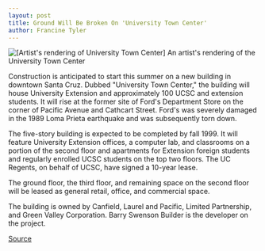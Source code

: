 ```yaml
---
layout: post
title: Ground Will Be Broken On 'University Town Center'
author: Francine Tyler
---
```


![\[Artist's rendering of University Town Center\]][1] An artist's rendering of the University Town Center

Construction is anticipated to start this summer on a new building in downtown Santa Cruz. Dubbed "University Town Center," the building will house University Extension and approximately 100 UCSC and extension students. It will rise at the former site of Ford's Department Store on the corner of Pacific Avenue and Cathcart Street. Ford's was severely damaged in the 1989 Loma Prieta earthquake and was subsequently torn down.

The five-story building is expected to be completed by fall 1999. It will feature University Extension offices, a computer lab, and classrooms on a portion of the second floor and apartments for Extension foreign students and regularly enrolled UCSC students on the top two floors. The UC Regents, on behalf of UCSC, have signed a 10-year lease.

The ground floor, the third floor, and remaining space on the second floor will be leased as general retail, office, and commercial space.

The building is owned by Canfield, Laurel and Pacific, Limited Partnership, and Green Valley Corporation. Barry Swenson Builder is the developer on the project.

[1]: http://www1.ucsc.edu/oncampus/currents/97-98/art/center.98-06-01.gif

[Source](http://www1.ucsc.edu/oncampus/currents/97-98/06-01/center.htm "Permalink to University Town Center: 6-1-98")
